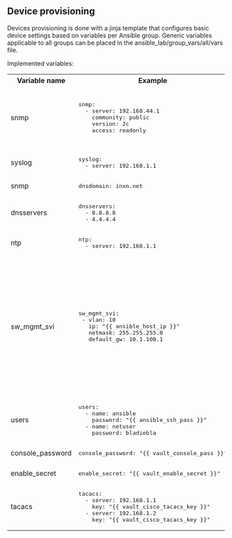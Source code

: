 Device provisioning
-------------------

Devices provisioning is done with a jinja template that configures basic device settings based on variables per Ansible group.
Generic variables applicable to all groups can be placed in the ansible_lab/group_vars/all/vars file. 


Implemented variables:
<table>
<th>Variable name</th><th>Example</th><th>Description</th>
<tr><td>snmp<td><pre>snmp:
  - server: 192.168.44.1
    community: public
    version: 2c
    access: readonly
</pre><td>SNMP servers and communities. Access can be readonly/readwrite. When ommited access will be readwrite</tr>

<tr><td>syslog<td><pre>syslog:
  - server: 192.168.1.1
</pre><td>Syslog servers</tr>

<tr><td>snmp<td><pre>dnsdomain: inxn.net
</pre><td>DNS domain name</tr>

<tr><td>dnsservers<td><pre>dnsservers:
  - 8.8.8.8
  - 4.4.4.4
</pre><td>DNS lookup servers</tr>

<tr><td>ntp<td><pre>ntp:
  - server: 192.168.1.1
</pre><td>NTP servers</tr>

<tr><td>sw_mgmt_svi<td><pre>sw_mgmt_svi:
 - vlan: 10
   ip: "{{ ansible_host_ip }}"
   netmask: 255.255.255.0
   default_gw: 10.1.100.1
</pre><td>SVI for switch management. Generates a vlan interface (SVI) for inband management. It will add a default gateway and set source-interfaces for various protocol. (A bit shaky, since this interface needs to be present any way to access the device in the lab.)</tr>

<tr><td>users<td><pre>users:
  - name: ansible
    password: "{{ ansible_ssh_pass }}"
  - name: netuser
    password: bladiebla
</pre><td>Device user authentication</tr>

<tr><td>console_password<td><pre>
console_password: "{{ vault_console_pass }}"
</pre><td>Serial console password</tr>

<tr><td>enable_secret<td><pre>enable_secret: "{{ vault_enable_secret }}"
</pre><td>Cisco enable secret</tr>

<tr><td>tacacs<td><pre>tacacs:
  - server: 192.168.1.1
    key: "{{ vault_cisco_tacacs_key }}"
  - server: 192.168.1.2
    key: "{{ vault_cisco_tacacs_key }}"
</pre><td>Tacacs authentication settings</tr>

</table>
